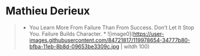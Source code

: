 # Mathieu Derieux
>* You Learn More From Failure Than From Success. Don’t Let It Stop You. Failure Builds Character. *
![image0](https://user-images.githubusercontent.com/84721817/119978654-34777b80-bfba-11eb-8b8d-09653be3309c.jpg | witdh 100)


